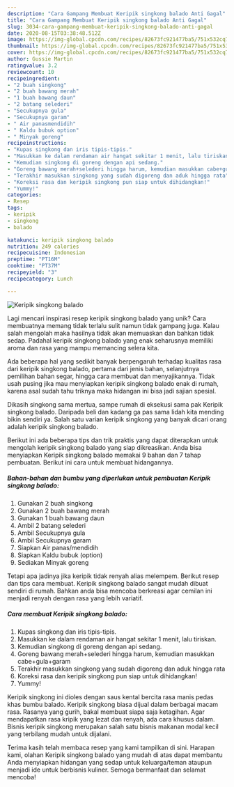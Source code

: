 ```yaml
---
description: "Cara Gampang Membuat Keripik singkong balado Anti Gagal"
title: "Cara Gampang Membuat Keripik singkong balado Anti Gagal"
slug: 3034-cara-gampang-membuat-keripik-singkong-balado-anti-gagal
date: 2020-08-15T03:38:48.512Z
image: https://img-global.cpcdn.com/recipes/82673fc921477ba5/751x532cq70/keripik-singkong-balado-foto-resep-utama.jpg
thumbnail: https://img-global.cpcdn.com/recipes/82673fc921477ba5/751x532cq70/keripik-singkong-balado-foto-resep-utama.jpg
cover: https://img-global.cpcdn.com/recipes/82673fc921477ba5/751x532cq70/keripik-singkong-balado-foto-resep-utama.jpg
author: Gussie Martin
ratingvalue: 3.2
reviewcount: 10
recipeingredient:
- "2 buah singkong"
- "2 buah bawang merah"
- "1 buah bawang daun"
- "2 batang selederi"
- "Secukupnya gula"
- "Secukupnya garam"
- " Air panasmendidih"
- " Kaldu bubuk option"
- " Minyak goreng"
recipeinstructions:
- "Kupas singkong dan iris tipis-tipis."
- "Masukkan ke dalam rendaman air hangat sekitar 1 menit, lalu tiriskan."
- "Kemudian singkong di goreng dengan api sedang."
- "Goreng bawang merah+selederi hingga harum, kemudian masukkan cabe+gula+garam"
- "Terakhir masukkan singkong yang sudah digoreng dan aduk hingga rata"
- "Koreksi rasa dan keripik singkong pun siap untuk dihidangkan!"
- "Yummy!"
categories:
- Resep
tags:
- keripik
- singkong
- balado

katakunci: keripik singkong balado 
nutrition: 249 calories
recipecuisine: Indonesian
preptime: "PT16M"
cooktime: "PT37M"
recipeyield: "3"
recipecategory: Lunch

---
```



![Keripik singkong balado](https://img-global.cpcdn.com/recipes/82673fc921477ba5/751x532cq70/keripik-singkong-balado-foto-resep-utama.jpg)

Lagi mencari inspirasi resep keripik singkong balado yang unik? Cara membuatnya memang tidak terlalu sulit namun tidak gampang juga. Kalau salah mengolah maka hasilnya tidak akan memuaskan dan bahkan tidak sedap. Padahal keripik singkong balado yang enak seharusnya memiliki aroma dan rasa yang mampu memancing selera kita.

Ada beberapa hal yang sedikit banyak berpengaruh terhadap kualitas rasa dari keripik singkong balado, pertama dari jenis bahan, selanjutnya pemilihan bahan segar, hingga cara membuat dan menyajikannya. Tidak usah pusing jika mau menyiapkan keripik singkong balado enak di rumah, karena asal sudah tahu triknya maka hidangan ini bisa jadi sajian spesial.

Dikasih singkong sama mertua, sampe rumah di eksekusi sama pak Keripik singkong balado. Daripada beli dan kadang ga pas sama lidah kita mending bikin sendiri ya. Salah satu varian keripik singkong yang banyak dicari orang adalah keripik singkong balado.


Berikut ini ada beberapa tips dan trik praktis yang dapat diterapkan untuk mengolah keripik singkong balado yang siap dikreasikan. Anda bisa menyiapkan Keripik singkong balado memakai 9 bahan dan 7 tahap pembuatan. Berikut ini cara untuk membuat hidangannya.

<!--inarticleads1-->

##### Bahan-bahan dan bumbu yang diperlukan untuk pembuatan Keripik singkong balado:

1. Gunakan 2 buah singkong
1. Gunakan 2 buah bawang merah
1. Gunakan 1 buah bawang daun
1. Ambil 2 batang selederi
1. Ambil Secukupnya gula
1. Ambil Secukupnya garam
1. Siapkan  Air panas/mendidih
1. Siapkan  Kaldu bubuk (option)
1. Sediakan  Minyak goreng


Tetapi apa jadinya jika keripik tidak renyah alias melempem. Berikut resep dan tips cara membuat. Keripik singkong balado sangat mudah dibuat sendiri di rumah. Bahkan anda bisa mencoba berkreasi agar cemilan ini menjadi renyah dengan rasa yang lebih variatif. 

<!--inarticleads2-->

##### Cara membuat Keripik singkong balado:

1. Kupas singkong dan iris tipis-tipis.
1. Masukkan ke dalam rendaman air hangat sekitar 1 menit, lalu tiriskan.
1. Kemudian singkong di goreng dengan api sedang.
1. Goreng bawang merah+selederi hingga harum, kemudian masukkan cabe+gula+garam
1. Terakhir masukkan singkong yang sudah digoreng dan aduk hingga rata
1. Koreksi rasa dan keripik singkong pun siap untuk dihidangkan!
1. Yummy!


Keripik singkong ini dioles dengan saus kental bercita rasa manis pedas khas bumbu balado. Keripik singkong biasa dijual dalam berbagai macam rasa. Rasanya yang gurih, bakal membuat siapa saja ketagihan. Agar mendapatkan rasa kripik yang lezat dan renyah, ada cara khusus dalam. Bisnis keripik singkong merupakan salah satu bisnis makanan modal kecil yang terbilang mudah untuk dijalani. 

Terima kasih telah membaca resep yang kami tampilkan di sini. Harapan kami, olahan Keripik singkong balado yang mudah di atas dapat membantu Anda menyiapkan hidangan yang sedap untuk keluarga/teman ataupun menjadi ide untuk berbisnis kuliner. Semoga bermanfaat dan selamat mencoba!
